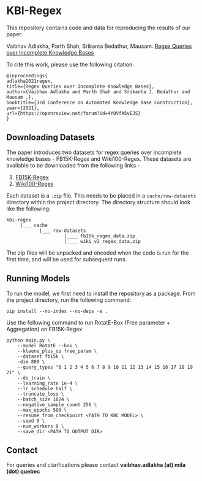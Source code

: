 # KBI-Regex

This repository contains code and data for reproducing the results of our paper:

Vaibhav Adlakha, Parth Shah, Srikanta Bedathur, Mausam. [Regex Queries over Incomplete Knowledge Bases](https://www.akbc.ws/2021/papers/4YQVfA5vEJS)

To cite this work, please use the following citation:
```
@inproceedings{
adlakha2021regex,
title={Regex Queries over Incomplete Knowledge Bases},
author={Vaibhav Adlakha and Parth Shah and Srikanta J. Bedathur and Mausam .},
booktitle={3rd Conference on Automated Knowledge Base Construction},
year={2021},
url={https://openreview.net/forum?id=4YQVfA5vEJS}
}
```

## Downloading Datasets
The paper introduces two datasets for regex queries over incomplete knowledge bases - FB15K-Regex and Wiki100-Regex. These datasets are available to be downloaded from the following links - 
1. [FB15K-Regex](https://zenodo.org/record/7071856/files/fb15k_regex_data.zip)
2. [Wiki100-Regex](https://zenodo.org/record/7071856/files/wiki_v2_regex_data.zip)

Each dataset is a `.zip` file. This needs to be placed in a `cache/raw-datasets` directory within the project directory. The directory structure should look like the following:
```
kbi-regex
     |___ cache
            |___ raw-datasets
                     |____ fb15k_regex_data.zip
                     |____ wiki_v2_regex_data,zip
```
The zip files will be unpacked and encoded when the code is run for the first time, and will be used for subsequent runs.


## Running Models
To run the model, we first need to install the repository as a package. From the project directory, run the following command:
```
pip install --no-index --no-deps -e .
```

Use the following command to run RotatE-Box (Free parameter + Aggregation) on FB15K-Regex
```
python main.py \
    --model RotatE --box \
    --kleene_plus_op free_param \
    --dataset fb15k \
    -dim 800 \
    --query_types "0 1 2 3 4 5 6 7 8 9 10 11 12 13 14 15 16 17 18 19 21" \
    --do_train \
    --learning_rate 1e-4 \
    --lr_schedule half \
    --truncate_loss \
    --batch_size 1024 \
    --negative_sample_count 256 \
    --max_epochs 500 \
    --resume_from_checkpoint <PATH TO KBC MODEL> \
    --seed 0 \
    --num_workers 8 \
    --save_dir <PATH TO OUTPUT DIR>
```
## Contact
For queries and clarifications please contact **vaibhav.adlakha (at) mila (dot) quebec**
